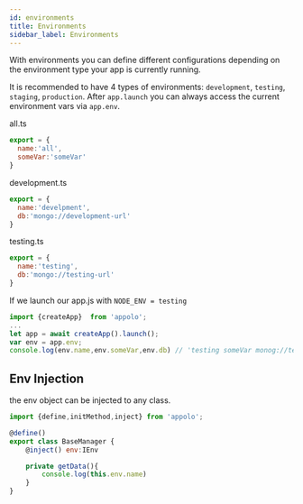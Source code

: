 ```yaml
---
id: environments
title: Environments
sidebar_label: Environments
---
```


With environments you can define different configurations depending on the environment type your app is currently running.

It is recommended to have 4 types of environments: `development`, `testing`, `staging`, `production`.
After `app.launch` you can always access the current environment vars via `app.env`.

all.ts
```javascript
export = {
  name:'all',
  someVar:'someVar'
}
```
development.ts
```javascript
export = {
  name:'develpment',
  db:'mongo://development-url'
}
```
testing.ts
```javascript
export = {
  name:'testing',
  db:'mongo://testing-url'
}

```
If we launch our app.js with `NODE_ENV = testing`
```javascript
import {createApp}  from 'appolo';
...
let app = await createApp().launch();
var env = app.env;
console.log(env.name,env.someVar,env.db) // 'testing someVar monog://testing-url'
```

## Env Injection
the env object can be injected to any class.
```javascript
import {define,initMethod,inject} from 'appolo';

@define()
export class BaseManager {
    @inject() env:IEnv

    private getData(){
        console.log(this.env.name)
    }
}

```